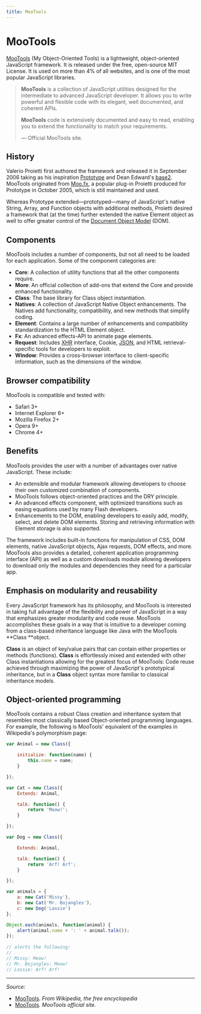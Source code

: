 ```yaml
---
title: MooTools
---
```


# MooTools

[MooTools](http://mootools.net/) (My Object-Oriented Tools) is a lightweight, object-oriented JavaScript framework. It is released under the free, open-source MIT License. It is used on more than 4% of all websites, and is one of the most popular JavaScript libraries.

> **MooTools** is a collection of JavaScript utilities designed for the intermediate to advanced JavaScript developer. It allows you to write powerful and flexible code with its elegant, well documented, and coherent APIs.
> 
> **MooTools** code is extensively documented and easy to read, enabling you to extend the functionality to match your requirements.
>
> — Official MooTools site.

## History

Valerio Proietti first authored the framework and released it in September 2006 taking as his inspiration [Prototype](/_glossary/PROTOTYPE.md) and Dean Edward's [base2](http://code.google.com/p/base2/). MooTools originated from [Moo.fx](https://en.wikipedia.org/wiki/Moo.fx), a popular plug-in Proietti produced for Prototype in October 2005, which is still maintained and used.

Whereas Prototype extended—prototyped—many of JavaScript's native String, Array, and Function objects with additional methods, Proietti desired a framework that (at the time) further extended the native Element object as well to offer greater control of the [Document Object Model](/_glossary/DOM.md) (DOM).

## Components

MooTools includes a number of components, but not all need to be loaded for each application. Some of the component categories are:

- **Core**: A collection of utility functions that all the other components require.
- **More**: An official collection of add-ons that extend the Core and provide enhanced functionality.
- **Class**: The base library for Class object instantiation.
- **Natives**: A collection of JavaScript Native Object enhancements. The Natives add functionality, compatibility, and new methods that simplify coding.
- **Element**: Contains a large number of enhancements and compatibility standardization to the HTML Element object.
- **Fx**: An advanced effects-API to animate page elements.
- **Request**: Includes [XHR](/_glossary/XHR.md) interface, Cookie, [JSON](/_glossary/JSON.md), and HTML retrieval-specific tools for developers to exploit.
- **Window**: Provides a cross-browser interface to client-specific information, such as the dimensions of the window.

## Browser compatibility

MooTools is compatible and tested with:

- Safari 3+
- Internet Explorer 6+
- Mozilla Firefox 2+
- Opera 9+
- Chrome 4+

## Benefits

MooTools provides the user with a number of advantages over native JavaScript. These include:

- An extensible and modular framework allowing developers to choose their own customized combination of components.
- MooTools follows object-oriented practices and the DRY principle.
- An advanced effects component, with optimized transitions such as easing equations used by many Flash developers.
- Enhancements to the DOM, enabling developers to easily add, modify, select, and delete DOM elements. Storing and retrieving information with Element storage is also supported.

The framework includes built-in functions for manipulation of CSS, DOM elements, native JavaScript objects, Ajax requests, DOM effects, and more. MooTools also provides a detailed, coherent application programming interface (API) as well as a custom downloads module allowing developers to download only the modules and dependencies they need for a particular app.

## Emphasis on modularity and reusability

Every JavaScript framework has its philosophy, and MooTools is interested in taking full advantage of the flexibility and power of JavaScript in a way that emphasizes greater modularity and code reuse. MooTools accomplishes these goals in a way that is intuitive to a developer coming from a class-based inheritance language like Java with the MooTools **Class **object.

**Class** is an object of key/value pairs that can contain either properties or methods (functions). **Class** is effortlessly mixed and extended with other Class instantiations allowing for the greatest focus of MooTools: Code reuse achieved through maximizing the power of JavaScript's prototypical inheritance, but in a **Class** object syntax more familiar to classical inheritance models.

## Object-oriented programming

MooTools contains a robust Class creation and inheritance system that resembles most classically based Object-oriented programming languages. For example, the following is MooTools' equivalent of the examples in Wikipedia's polymorphism page:

```js
var Animal = new Class({

    initialize: function(name) {
        this.name = name;
    }

});

var Cat = new Class({
    Extends: Animal,

    talk: function() {
        return 'Meow!';
    }

});

var Dog = new Class({

    Extends: Animal,

    talk: function() {
        return 'Arf! Arf';
    }

});

var animals = {
    a: new Cat('Missy'),
    b: new Cat('Mr. Bojangles'),
    c: new Dog('Lassie')
};

Object.each(animals, function(animal) {
    alert(animal.name + ': ' + animal.talk());
});
 
// alerts the following:
//
// Missy: Meow!
// Mr. Bojangles: Meow!
// Lassie: Arf! Arf!
```

----------
*Source:*

- [MooTools](https://en.wikipedia.org/wiki/MooTools)*. From Wikipedia, the free encyclopedia*
- [MooTools](http://mootools.net/)*. MooTools official site.*
